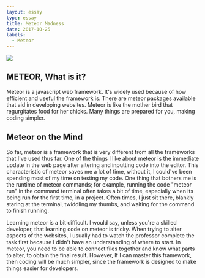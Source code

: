 ```yaml
---
layout: essay
type: essay
title: Meteor Madness
date: 2017-10-25
labels:
  - Meteor
---
```


<img class = "ui medium centered image" src = "https://d14xs1qewsqjcd.cloudfront.net/assets/og-image-logo.png">

## METEOR, What is it?

Meteor is a javascript web framework. It's widely used because of how efficient and useful the framework is. There are meteor packages available that aid in developing websites. Meteor is like the mother bird that regurgitates food for her chicks. Many things are prepared for you, making coding simpler.

## Meteor on the Mind

So far, meteor is a framework that is very different from all the frameworks that I've used thus far. One of the things I like about meteor is the immediate update in the web page after altering and inputting code into the editor. This characteristic of meteor saves me a lot of time, without it, I could've been spending most of my time on testing my code. One thing that bothers me is the runtime of meteor commands; for example, running the code "meteor run" in the command terminal often takes a bit of time, especially when its being run for the first time, in a project. Often times, I just sit there, blankly staring at the terminal, twiddling my thumbs, and waiting for the command to finish running. 

Learning meteor is a bit difficult. I would say, unless you're a skilled developer, that learning code on meteor is tricky. When trying to alter aspects of the websites, I usually had to watch the professor complete the task first because I didn't have an understanding of where to start. In meteor, you need to be able to connect files together and know what parts to alter, to obtain the final result. However, If I can master this framework, then coding will be much simpler, since the framework is designed to make things easier for developers.